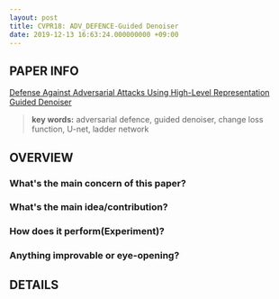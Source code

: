 ```yaml
---
layout: post
title: CVPR18: ADV_DEFENCE-Guided Denoiser
date: 2019-12-13 16:63:24.000000000 +09:00
---
```



## PAPER INFO
[Defense Against Adversarial Attacks Using High-Level Representation Guided Denoiser](https://arxiv.org/abs/1712.02976)

>**key words:** adversarial defence, guided denoiser, change loss function, U-net, ladder network

## OVERVIEW
### What's the main concern of this paper?
### What's the main idea/contribution?
### How does it perform(Experiment)?
### Anything improvable or eye-opening?

## DETAILS

